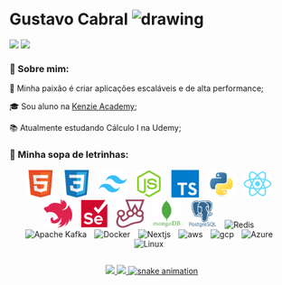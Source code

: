 # Gustavo Cabral <img src="https://camo.githubusercontent.com/fb070d9f71a64edbafed08519130d75e7e0a0a69665d50d94ad095157f702e59/68747470733a2f2f6d656469612e67697068792e636f6d2f6d656469612f6d47634e6a736657416a593541455a4e77362f67697068792e676966" alt="drawing" width="50"/>

<div>
<a href = "mailto:imgustacabral@gmail.com"><img src="https://img.shields.io/badge/Gmail-D14836?style=for-the-badge&logo=gmail&logoColor=white" target="_blank"></a>
<a href="https://www.linkedin.com/in/gustavo-sales-8467ab260" target="_blank"><img src="https://img.shields.io/badge/-LinkedIn-%230077B5?style=for-the-badge&logo=linkedin&logoColor=white" target="_blank"></a>   
</div>

### 📓 Sobre mim:
<div display="inline-block">
 <p align="left">🧟 Minha paixão é criar aplicações escaláveis e de alta performance;</p>
 <p align="left">🎓 Sou aluno na <a href="https://kenzie.com.br/">Kenzie Academy</a>;</p>
 <p align="left">📚 Atualmente estudando Cálculo I na Udemy;</p>
</div>

### 🚀 Minha sopa de letrinhas: 
<div align="center"> <img src="https://raw.githubusercontent.com/devicons/devicon/master/icons/html5/html5-original.svg" alt="HTML5" width="50" height="50" style="margin-right: 10px"/>
<img src="https://raw.githubusercontent.com/devicons/devicon/master/icons/css3/css3-original.svg" alt="CSS3" width="50" height="50" style="margin-right: 10px"/>
 <img src="https://raw.githubusercontent.com/devicons/devicon/master/icons/tailwindcss/tailwindcss-plain.svg" alt="Tailwind CSS" width="50" height="50" style="margin-right: 10px"/>
<img src="https://raw.githubusercontent.com/devicons/devicon/master/icons/nodejs/nodejs-plain.svg" alt="Node.js" width="50" height="50" style="margin-right: 10px"/>
<img src="https://raw.githubusercontent.com/devicons/devicon/master/icons/typescript/typescript-original.svg" alt="TypeScript" width="50" height="50" style="margin-right: 10px"/>
<img src="https://raw.githubusercontent.com/devicons/devicon/master/icons/python/python-original.svg" alt="Python" width="50" height="50" style="margin-right: 10px"/>
<img src="https://raw.githubusercontent.com/devicons/devicon/master/icons/react/react-original.svg" alt="React" width="50" height="50" style="margin-right: 10px"/>
<img src="https://raw.githubusercontent.com/devicons/devicon/master/icons/nestjs/nestjs-plain.svg" alt="NestJS" width="50" height="50" style="margin-right: 10px"/>
<img src="https://raw.githubusercontent.com/devicons/devicon/master/icons/selenium/selenium-original.svg" alt="Selenium" width="50" height="50" style="margin-right: 10px"/>
<img src="https://raw.githubusercontent.com/devicons/devicon/master/icons/jest/jest-plain.svg" alt="Jest" width="50" height="50" style="margin-right: 10px"/>
 <img src="https://raw.githubusercontent.com/devicons/devicon/master/icons/mongodb/mongodb-plain-wordmark.svg" alt="MongoDB" width="50" height="50" style="margin-right: 10px"/>
 <img src="https://raw.githubusercontent.com/devicons/devicon/master/icons/postgresql/postgresql-plain-wordmark.svg" alt="PostgreSQL" width="50" height="50" style="margin-right: 10px"/>
 <img src="https://cdn.jsdelivr.net/gh/devicons/devicon/icons/redis/redis-original.svg" alt="Redis" width="50" height="50" style="margin-right: 10px"/>
 <img src="https://cdn.jsdelivr.net/gh/devicons/devicon/icons/apachekafka/apachekafka-original-wordmark.svg" alt="Apache Kafka" width="50" height="50" style="margin-right: 10px"/>
 <img src="https://cdn.jsdelivr.net/gh/devicons/devicon/icons/docker/docker-original-wordmark.svg" alt="Docker" width="50" height="50" style="margin-right: 10px"/>
<img src="https://cdn.jsdelivr.net/gh/devicons/devicon/icons/nextjs/nextjs-original-wordmark.svg" alt="Nextjs" width="50" height="50" style="margin-right: 10px" />
 <img src="https://cdn.jsdelivr.net/gh/devicons/devicon/icons/amazonwebservices/amazonwebservices-original-wordmark.svg" alt="aws" width="50" height="50" style="margin-right: 10px" />
<img src="https://cdn.jsdelivr.net/gh/devicons/devicon/icons/googlecloud/googlecloud-original.svg" alt="gcp" width="50" height="50" style="margin-right: 10px" />
<img src="https://cdn.jsdelivr.net/gh/devicons/devicon/icons/azure/azure-original.svg" alt="Azure" width="50" height="50" style="margin-right: 10px" />
<img src="https://cdn.jsdelivr.net/gh/devicons/devicon/icons/linux/linux-original.svg" alt="Linux" width="50" height="50" style="margin-right: 10px" />


 </div>
 
 ##
<div align="center">
<a href="https://github.com/imgustacabral">
<img height="180em" src="https://github-readme-stats-brown-theta.vercel.app/api/top-langs/?username=imgustacabral&layout=compact&langs_count=7&theme=dracula"/>
<img height="180em" src="https://github-readme-stats-brown-theta.vercel.app/api?username=imgustacabral&show_icons=true&theme=dracula&include_all_commits=false&count_private=true"/>
<img src="https://github.com/imgustacabral/imgustacabral/blob/output/github-contribution-grid-snake.svg" alt="snake animation"/>
</div>
